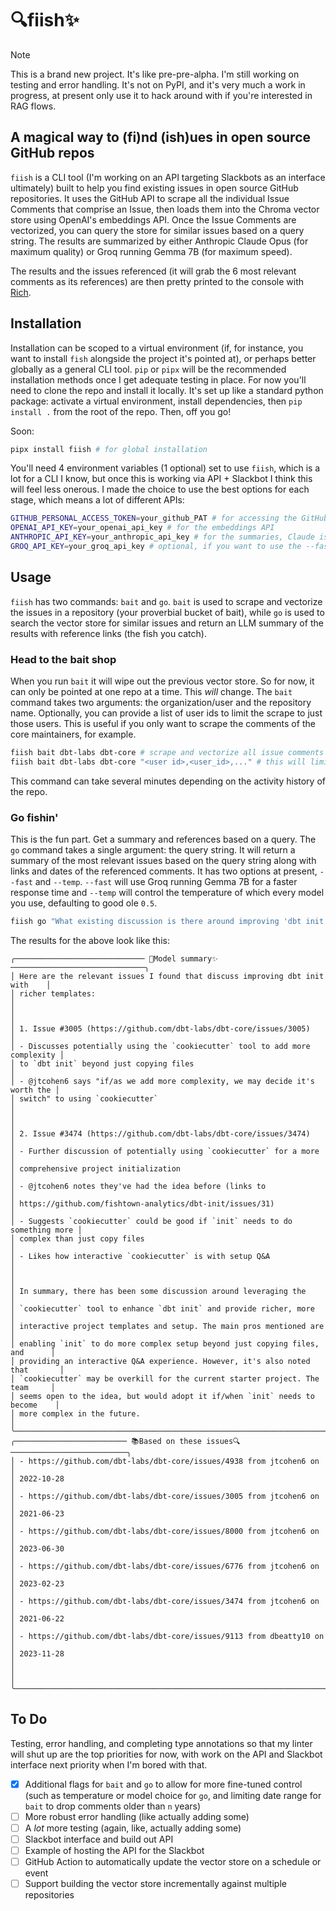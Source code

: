 # 🔍fiish✨

> [!NOTE]
> This is a brand new project. It's like pre-pre-alpha. I'm still working on testing and error handling. It's not on PyPI, and it's very much a work in progress, at present only use it to hack around with if you're interested in RAG flows.

## A magical way to (fi)nd (ish)ues in open source GitHub repos

`fiish` is a CLI tool (I'm working on an API targeting Slackbots as an interface ultimately) built to help you find existing issues in open source GitHub repositories. It uses the GitHub API to scrape all the individual Issue Comments that comprise an Issue, then loads them into the Chroma vector store using OpenAI's embeddings API. Once the Issue Comments are vectorized, you can query the store for similar issues based on a query string. The results are summarized by either Anthropic Claude Opus (for maximum quality) or Groq running Gemma 7B (for maximum speed).

The results and the issues referenced (it will grab the 6 most relevant comments as its references) are then pretty printed to the console with [Rich](https://rich.readthedocs.io/en/stable/introduction.html).

## Installation

Installation can be scoped to a virtual environment (if, for instance, you want to install `fish` alongside the project it's pointed at), or perhaps better globally as a general CLI tool. `pip` or `pipx` will be the recommended installation methods once I get adequate testing in place. For now you'll need to clone the repo and install it locally. It's set up like a standard python package: activate a virtual environment, install dependencies, then `pip install .` from the root of the repo. Then, off you go!

Soon:

```bash
pipx install fiish # for global installation
```

You'll need 4 environment variables (1 optional) set to use `fiish`, which is a lot for a CLI I know, but once this is working via API + Slackbot I think this will feel less onerous. I made the choice to use the best options for each stage, which means a lot of different APIs:

```bash
GITHUB_PERSONAL_ACCESS_TOKEN=your_github_PAT # for accessing the GitHub API
OPENAI_API_KEY=your_openai_api_key # for the embeddings API
ANTHROPIC_API_KEY=your_anthropic_api_key # for the summaries, Claude is really good at this
GROQ_API_KEY=your_groq_api_key # optional, if you want to use the --fast flag
```

## Usage

`fiish` has two commands: `bait` and `go`. `bait` is used to scrape and vectorize the issues in a repository (your proverbial bucket of bait), while `go` is used to search the vector store for similar issues and return an LLM summary of the results with reference links (the fish you catch).

### Head to the bait shop

When you run `bait` it will wipe out the previous vector store. So for now, it can only be pointed at one repo at a time. This _will_ change. The `bait` command takes two arguments: the organization/user and the repository name. Optionally, you can provide a list of user ids to limit the scrape to just those users. This is useful if you only want to scrape the comments of the core maintainers, for example.

```bash
fiish bait dbt-labs dbt-core # scrape and vectorize all issue comments in dbt-labs/dbt-core
fiish bait dbt-labs dbt-core "<user id>,<user_id>,..." # this will limit the comments scraped to the list of user ids provided
```

This command can take several minutes depending on the activity history of the repo.

### Go fishin'

This is the fun part. Get a summary and references based on a query. The `go` command takes a single argument: the query string. It will return a summary of the most relevant issues based on the query string along with links and dates of the referenced comments. It has two options at present, `--fast` and `--temp`. `--fast` will use Groq running Gemma 7B for a faster response time and `--temp` will control the temperature of which every model you use, defaulting to good ole `0.5`.

```bash
fiish go "What existing discussion is there around improving 'dbt init' with richer templates?"
```

The results for the above look like this:

```terminal
╭───────────────────────────── 📝Model summary✨ ──────────────────────────────╮
│ Here are the relevant issues I found that discuss improving dbt init with    │
│ richer templates:                                                            │
│                                                                              │
│ 1. Issue #3005 (https://github.com/dbt-labs/dbt-core/issues/3005)            │
│ - Discusses potentially using the `cookiecutter` tool to add more complexity │
│ to `dbt init` beyond just copying files                                      │
│ - @jtcohen6 says "if/as we add more complexity, we may decide it's worth the │
│ switch" to using `cookiecutter`                                              │
│                                                                              │
│ 2. Issue #3474 (https://github.com/dbt-labs/dbt-core/issues/3474)            │
│ - Further discussion of potentially using `cookiecutter` for a more          │
│ comprehensive project initialization                                         │
│ - @jtcohen6 notes they've had the idea before (links to                      │
│ https://github.com/fishtown-analytics/dbt-init/issues/31)                    │
│ - Suggests `cookiecutter` could be good if `init` needs to do something more │
│ complex than just copy files                                                 │
│ - Likes how interactive `cookiecutter` is with setup Q&A                     │
│                                                                              │
│ In summary, there has been some discussion around leveraging the             │
│ `cookiecutter` tool to enhance `dbt init` and provide richer, more           │
│ interactive project templates and setup. The main pros mentioned are         │
│ enabling `init` to do more complex setup beyond just copying files, and      │
│ providing an interactive Q&A experience. However, it's also noted that       │
│ `cookiecutter` may be overkill for the current starter project. The team     │
│ seems open to the idea, but would adopt it if/when `init` needs to become    │
│ more complex in the future.                                                  │
╰──────────────────────────────────────────────────────────────────────────────╯
╭───────────────────────── 📚Based on these issues🔍 ──────────────────────────╮
│ - https://github.com/dbt-labs/dbt-core/issues/4938 from jtcohen6 on          │
│ 2022-10-28                                                                   │
│ - https://github.com/dbt-labs/dbt-core/issues/3005 from jtcohen6 on          │
│ 2021-06-23                                                                   │
│ - https://github.com/dbt-labs/dbt-core/issues/8000 from jtcohen6 on          │
│ 2023-06-30                                                                   │
│ - https://github.com/dbt-labs/dbt-core/issues/6776 from jtcohen6 on          │
│ 2023-02-23                                                                   │
│ - https://github.com/dbt-labs/dbt-core/issues/3474 from jtcohen6 on          │
│ 2021-06-22                                                                   │
│ - https://github.com/dbt-labs/dbt-core/issues/9113 from dbeatty10 on         │
│ 2023-11-28                                                                   │
│                                                                              │
╰──────────────────────────────────────────────────────────────────────────────╯
```

## To Do

Testing, error handling, and completing type annotations so that my linter will shut up are the top priorities for now, with work on the API and Slackbot interface next priority when I'm bored with that.

- [x] Additional flags for `bait` and `go` to allow for more fine-tuned control (such as temperature or model choice for `go`, and limiting date range for `bait` to drop comments older than `n` years)
- [ ] More robust error handling (like actually adding some)
- [ ] A _lot_ more testing (again, like, actually adding some)
- [ ] Slackbot interface and build out API
- [ ] Example of hosting the API for the Slackbot
- [ ] GitHub Action to automatically update the vector store on a schedule or event
- [ ] Support building the vector store incrementally against multiple repositories
